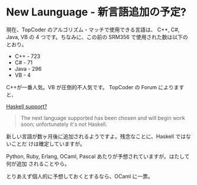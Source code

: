 # New Launguage - 新言語追加の予定?

<!--
date: 2007-07-24
-->

現在、TopCoder のアルゴリズム・マッチで使用できる言語は、 C++, C\#, Java, VB の
4 つです。ちなみに、この前の SRM356 で使用された数は以下のとおり。

- C++ - 723
- C\# - 71
- Java - 296
- VB - 4

C++が一番人気。VB が圧倒的不人気です。 TopCoder の Forum によりますと、

[Haskell support?](http://forums.topcoder.com/?module=Thread&threadID=581215#832198)

> The next language supported has been chosen and will begin work soon;
> unfortunately it's not Haskell.

新しい言語が数ヶ月後に追加されるようですよ。残念なことに、Haskell ではないことだ
けは確定していますが。

Python, Ruby, Erlang, OCaml, Pascal あたりが予想されていますが。はたして何が追加
されることやら。

とりあえず個人的に予想しておくとするなら、OCaml に一票。
